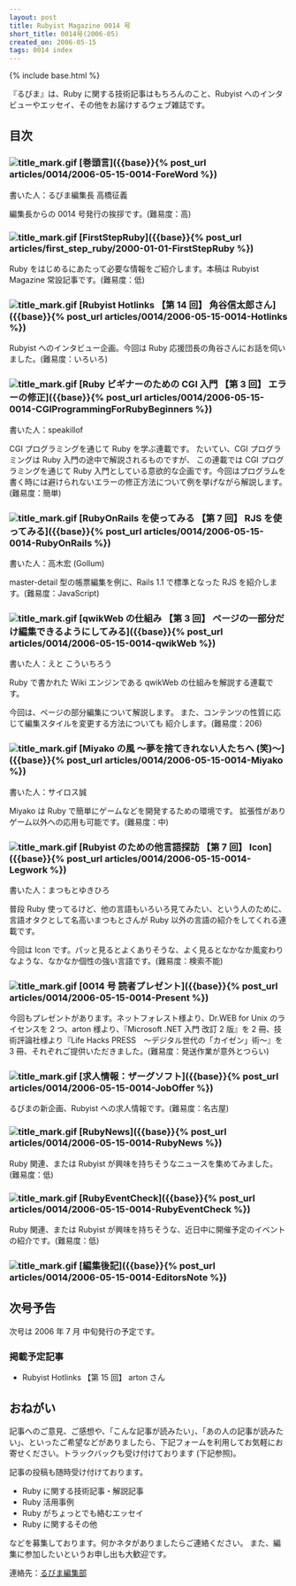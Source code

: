 ```yaml
---
layout: post
title: Rubyist Magazine 0014 号
short_title: 0014号(2006-05)
created_on: 2006-05-15
tags: 0014 index
---
```

{% include base.html %}


『るびま』は、Ruby に関する技術記事はもちろんのこと、Rubyist へのインタビューやエッセイ、その他をお届けするウェブ雑誌です。

## 目次

### ![title_mark.gif]({{base}}{{site.baseurl}}/images/title_mark.gif) [巻頭言]({{base}}{% post_url articles/0014/2006-05-15-0014-ForeWord %})

書いた人：るびま編集長 高橋征義

編集長からの 0014 号発行の挨拶です。(難易度：高)

### ![title_mark.gif]({{base}}{{site.baseurl}}/images/title_mark.gif) [FirstStepRuby]({{base}}{% post_url articles/first_step_ruby/2000-01-01-FirstStepRuby %})

Ruby をはじめるにあたって必要な情報をご紹介します。本稿は Rubyist Magazine 常設記事です。(難易度：低)

### ![title_mark.gif]({{base}}{{site.baseurl}}/images/title_mark.gif) [Rubyist Hotlinks 【第 14 回】 角谷信太郎さん]({{base}}{% post_url articles/0014/2006-05-15-0014-Hotlinks %})

Rubyist へのインタビュー企画。今回は Ruby 応援団長の角谷さんにお話を伺いました。(難易度：いろいろ)

### ![title_mark.gif]({{base}}{{site.baseurl}}/images/title_mark.gif) [Ruby ビギナーのための CGI 入門 【第 3 回】 エラーの修正]({{base}}{% post_url articles/0014/2006-05-15-0014-CGIProgrammingForRubyBeginners %})

書いた人：speakillof

CGI プログラミングを通じて Ruby を学ぶ連載です。
たいてい、CGI プログラミングは Ruby 入門の途中で解説されるものですが、
この連載では CGI プログラミングを通じて Ruby 入門としている意欲的な企画です。今回はプログラムを書く時には避けられないエラーの修正方法について例を挙げながら解説します。(難易度：簡単)

### ![title_mark.gif]({{base}}{{site.baseurl}}/images/title_mark.gif) [RubyOnRails を使ってみる 【第 7 回】 RJS を使ってみる]({{base}}{% post_url articles/0014/2006-05-15-0014-RubyOnRails %})

書いた人：高木宏 (Gollum)

master-detail 型の帳票編集を例に、Rails 1.1 で標準となった RJS を紹介します。(難易度：JavaScript)

### ![title_mark.gif]({{base}}{{site.baseurl}}/images/title_mark.gif) [qwikWeb の仕組み 【第 3 回】 ページの一部分だけ編集できるようにしてみる]({{base}}{% post_url articles/0014/2006-05-15-0014-qwikWeb %})

書いた人：えと こういちろう

Ruby で書かれた Wiki エンジンである qwikWeb の仕組みを解説する連載です。

今回は、ページの部分編集について解説します。
また、コンテンツの性質に応じて編集スタイルを変更する方法についても
紹介します。(難易度：206)

### ![title_mark.gif]({{base}}{{site.baseurl}}/images/title_mark.gif)  [Miyako の風 〜夢を捨てきれない人たちへ (笑)〜]({{base}}{% post_url articles/0014/2006-05-15-0014-Miyako %})

書いた人：サイロス誠

Miyako は Ruby で簡単にゲームなどを開発するための環境です。
拡張性がありゲーム以外への応用も可能です。(難易度：中)

### ![title_mark.gif]({{base}}{{site.baseurl}}/images/title_mark.gif) [Rubyist のための他言語探訪 【第 7 回】 Icon]({{base}}{% post_url articles/0014/2006-05-15-0014-Legwork %})

書いた人：まつもとゆきひろ

普段 Ruby 使ってるけど、他の言語もいろいろ見てみたい、という人のために、言語オタクとして名高いまつもとさんが Ruby 以外の言語の紹介をしてくれる連載です。

今回は Icon です。パッと見るとよくありそうな、よく見るとなかなか風変わりなような、なかなか個性の強い言語です。(難易度：検索不能)

### ![title_mark.gif]({{base}}{{site.baseurl}}/images/title_mark.gif)  [0014 号 読者プレゼント]({{base}}{% post_url articles/0014/2006-05-15-0014-Present %})

今回もプレゼントがあります。ネットフォレスト様より、Dr.WEB for Unix のライセンスを 2 つ、arton 様より、『Microsoft .NET 入門 改訂 2 版』を 2 冊、技術評論社様より『Life Hacks PRESS　〜デジタル世代の「カイゼン」術〜』を 3 冊、それぞれご提供いただきました。(難易度：発送作業が意外とつらい)

### ![title_mark.gif]({{base}}{{site.baseurl}}/images/title_mark.gif)  [求人情報：ザーグソフト]({{base}}{% post_url articles/0014/2006-05-15-0014-JobOffer %})

るびまの新企画、Rubyist への求人情報です。(難易度：名古屋)

### ![title_mark.gif]({{base}}{{site.baseurl}}/images/title_mark.gif) [RubyNews]({{base}}{% post_url articles/0014/2006-05-15-0014-RubyNews %})

Ruby 関連、または Rubyist が興味を持ちそうなニュースを集めてみました。(難易度：低)

### ![title_mark.gif]({{base}}{{site.baseurl}}/images/title_mark.gif) [RubyEventCheck]({{base}}{% post_url articles/0014/2006-05-15-0014-RubyEventCheck %})

Ruby 関連、または Rubyist が興味を持ちそうな、近日中に開催予定のイベントの紹介です。(難易度：低)

### ![title_mark.gif]({{base}}{{site.baseurl}}/images/title_mark.gif) [編集後記]({{base}}{% post_url articles/0014/2006-05-15-0014-EditorsNote %})

## 次号予告

次号は 2006 年 7 月 中旬発行の予定です。

### 掲載予定記事

* Rubyist Hotlinks 【第 15 回】 arton さん


## おねがい

記事へのご意見、ご感想や、「こんな記事が読みたい」、「あの人の記事が読みたい」、といったご希望などがありましたら、下記フォームを利用してお気軽にお寄せください。トラックバックも受け付けております (下記参照)。

記事の投稿も随時受け付けております。

* Ruby に関する技術記事・解説記事
* Ruby 活用事例
* Ruby がちょっとでも絡むエッセイ
* Ruby に関するその他


などを募集しております。何かネタがありましたらご連絡ください。
また、編集に参加したいというお申し出も大歓迎です。

連絡先：[るびま編集部](mailto:magazine@ruby-no-kai.org)



